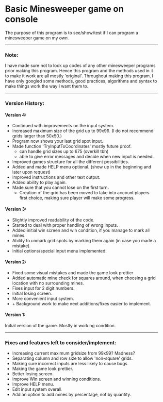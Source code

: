 # Basic Minesweeper game on console

The purpose of this program is to see/show/test if I can program a minesweeper game on my own.

---

### Note:

I have made sure not to look up codes of any other minesweeper programs prior making this program. Hence this program and the methods used in it to make it work are all mostly 'original'.
Throughout making this program, I have only googled some methods, good practices, algorithms and syntax to make things work the way I want them to.

---

### Version History:


#### Version 4:

* Continued with improvements on the input system.
* Increased maximum size of the grid up to 99x99. (I do not recommend grids larger than 50x50.)
* Program now shows your last grid spot input.
* Made function 'TryInputToCoordinates' mostly future proof.
	* can handle grid sizes up to 675 (overkill tbh)
	* able to give error messages and decide when new input is needed.
* Improved games structure for all the different possibilities.
* Added and made HELP menu optional. (show up in the beginning and later upon request)
* Improved instructions and other text output.
* Added ability to play again.
* Made sure that you cannot lose on the first turn.
	* Creation of the grid has been moved to take into account players first choice, making sure player will make some progress.

#### Version 3:

* Slightly improved readability of the code.
* Started to deal with proper handling of wrong inputs.
* Added initial win screen and win condition, if you manage to mark all mines.
* Ability to unmark grid spots by marking them again (in case you made a mistake).
* Initial options/special input menu implemented.


#### Version 2:

* Fixed some visual mistakes and made the game look prettier 
* Added automatic mine check for squares around, when choosing a grid location with no surrounding mines.
* Fixes input for 2 digit numbers.
* Initial losing screen.
* More convenient input system.
* \+ Background work to make next additions/fixes easier to implement.

#### Version 1:


Initial version of the game. Mostly in working condition.

---

### Fixes and features left to consider/implement:

* Increasing current maximum gridsize from 99x99? Madness?
* Separating column and row size to allow 'non-square' grids.
* Making sure incorrect inputs are less likely to cause bugs.
* Making the game look prettier.
* Better losing screen.
* Improve Win screen and winning conditions.
* Improve HELP menu.
* Edit input system overall.
* Add an option to add mines by percentage, not by quantity.

